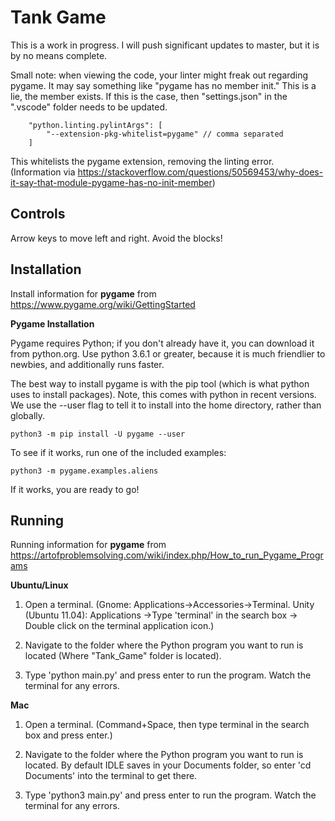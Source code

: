 # Tank Game

This is a work in progress. I will push significant updates to master, but it is by no
means complete.

Small note: when viewing the code, your linter might freak out regarding pygame. It may say 
something like "pygame has no member init." This is a lie, the member exists. If this is
the case, then "settings.json" in the ".vscode" folder needs to be updated.

```
    "python.linting.pylintArgs": [
        "--extension-pkg-whitelist=pygame" // comma separated
    ]
```
This whitelists the pygame extension, removing the linting error.
(Information via https://stackoverflow.com/questions/50569453/why-does-it-say-that-module-pygame-has-no-init-member)

## Controls

Arrow keys to move left and right. Avoid the blocks!

## Installation
Install information for <strong>pygame</strong> from https://www.pygame.org/wiki/GettingStarted

<p><strong>Pygame Installation</strong></p>
<p>Pygame requires Python; if you don't already have it, you can download it from python.org. Use python 3.6.1 or greater, because it is much friendlier to newbies, and additionally runs faster.

The best way to install pygame is with the pip tool (which is what python uses to install packages). Note, this comes with python in recent versions. We use the --user flag to tell it to install into the home directory, rather than globally.</p>

    python3 -m pip install -U pygame --user

To see if it works, run one of the included examples:

    python3 -m pygame.examples.aliens

If it works, you are ready to go!


## Running
Running information for <strong>pygame</strong> from https://artofproblemsolving.com/wiki/index.php/How_to_run_Pygame_Programs

<strong>Ubuntu/Linux</strong>
1. Open a terminal. (Gnome: Applications->Accessories->Terminal. Unity (Ubuntu 11.04): Applications ->Type 'terminal' in the search box -> Double click on the terminal application icon.)

2. Navigate to the folder where the Python program you want to run is located (Where "Tank_Game" folder is located).

3. Type 'python main.py' and press enter to run the program. Watch the terminal for any errors.

<strong>Mac</strong>
1. Open a terminal. (Command+Space, then type terminal in the search box and press enter.)

2. Navigate to the folder where the Python program you want to run is located. By default IDLE saves in your Documents folder, so enter 'cd Documents' into the terminal to get there.

3. Type 'python3 main.py' and press enter to run the program. Watch the terminal for any errors.
